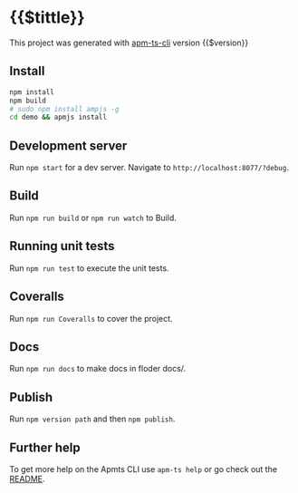 # {{$tittle}}

This project was generated with [apm-ts-cli](https://github.com/apmjs/apm-ts-cli) version {{$version}}

## Install

```bash
npm install
npm build
# sudo npm install ampjs -g
cd demo && apmjs install
```

## Development server

Run `npm start` for a dev server. Navigate to `http://localhost:8077/?debug`.

## Build

Run `npm run build` or `npm run watch` to Build.

## Running unit tests

Run `npm run test` to execute the unit tests.

## Coveralls

Run `npm run Coveralls` to cover the project.

## Docs
Run `npm run docs` to make docs in floder docs/.

## Publish
Run `npm version path` and then `npm publish`.

## Further help

To get more help on the Apmts CLI use `apm-ts help` or go check out the [README](https://github.com/apmjs/apm-ts-cli/).
